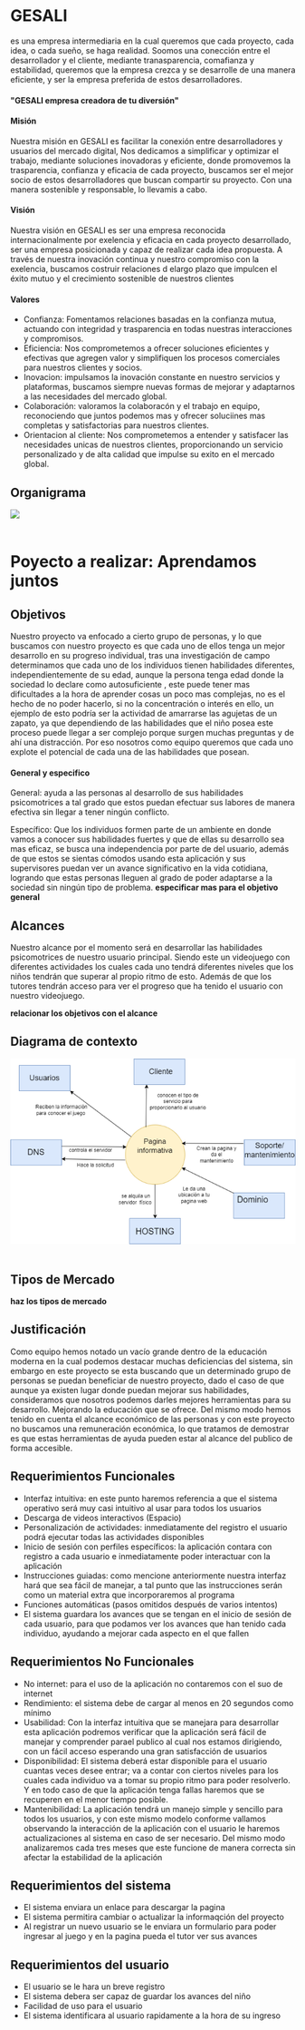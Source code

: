 # GESALI 
es una empresa intermediaria en la cual queremos que cada proyecto, cada idea, o cada sueño, se haga realidad. Soomos una conección entre el desarrollador y el cliente, mediante tranasparencia, comafianza y estabilidad, queremos que la empresa crezca y se desarrolle de una manera eficiente, y ser la empresa preferida de estos desarrolladores.

#### "GESALI empresa creadora de tu diversión"

#### Misión
Nuestra misión en GESALI es facilitar la conexión entre desarrolladores y usuarios del mercado digital, Nos  dedicamos a simplificar y optimizar el trabajo, mediante soluciones inovadoras y eficiente, donde promovemos la trasparencia, confianza y eficacia de cada proyecto, buscamos ser el mejor socio de estos desarrolladores que buscan compartir su proyecto. Con una manera sostenible y responsable, lo llevamis a cabo. 

#### Visión
Nuestra visión en GESALI es ser una empresa reconocida internacionalmente por exelencia y eficacia en cada proyecto desarrollado, ser una empresa posicionada y capaz de realizar cada idea propuesta. A través de nuestra inovación continua y nuestro compromiso con  la exelencia, buscamos costruir relaciones d elargo plazo que impulcen el éxito mutuo y el crecimiento sostenible de nuestros clientes 

#### Valores 
- Confianza: Fomentamos relaciones basadas en la confianza mutua, actuando con integridad y trasparencia en todas nuestras interacciones y compromisos.
- Eficiencia: Nos comprometemos a ofrecer soluciones eficientes y efectivas que agregen valor y simplifiquen los procesos comerciales para nuestros clientes y socios.
- Inovacion: impulsamos la inovación constante en nuestro servicios y plataformas, buscamos siempre nuevas formas de mejorar y adaptarnos a las necesidades del mercado global.
- Colaboración: valoramos la colaboracón y el trabajo en equipo, reconociendo que juntos podemos mas y ofrecer soluciines mas completas y satisfactorias para nuestros clientes.
- Orientacion al cliente: Nos comprometemos a entender y satisfacer las necesidades unicas de nuestros clientes, proporcionando un servicio personalizado y de alta calidad que impulse su exito en el mercado global.
## Organigrama 
![](https://github.com/Samantha-15/Aprendamos-juntos/blob/main/Gr%C3%A1fico%20Organigrama%20Empresarial%20Fotos%20Coloquiales%20Simple%20Profesional%20Azul%20Lila.png) <br></br>  
# Poyecto a realizar: Aprendamos juntos
## Objetivos
Nuestro proyecto va enfocado a cierto grupo de personas, y lo que buscamos con nuestro proyecto es que cada uno de ellos tenga un mejor desarrollo en su progreso individual,
tras una investigación de campo determinamos que cada uno de los individuos tienen habilidades diferentes, independientemente de su edad, aunque la persona tenga edad donde 
la sociedad lo declare como autosuficiente , este puede tener mas dificultades a la hora de aprender cosas un poco mas complejas, no es el hecho de no poder hacerlo, si no la 
concentración o interés en ello, un ejemplo de esto podría ser la actividad de amarrarse las agujetas de un zapato, ya que dependiendo de las habilidades que el niño posea este 
proceso puede llegar a ser complejo porque surgen muchas preguntas y de ahí una distracción. Por eso nosotros como equipo queremos que cada uno explote el potencial de cada una 
de las habilidades que posean.
#### General y especifico 
General: ayuda a las personas al desarrollo de sus habilidades psicomotrices a tal grado que estos puedan efectuar sus labores de manera efectiva sin llegar a tener ningún 
conflicto.<br> 

Específico: Que los individuos formen parte de un ambiente en donde vamos a conocer sus habilidades fuertes y que de ellas su desarrollo sea mas eficaz, se busca una 
independencia por parte de del usuario, además de que estos se sientas cómodos usando esta aplicación y sus supervisores puedan ver un avance significativo en la vida 
cotidiana, logrando que estas personas lleguen al grado de poder adaptarse a la sociedad sin ningún tipo de problema.
**especificar mas para el objetivo general**


## Alcances
Nuestro alcance por el momento será en desarrollar las habilidades psicomotrices de nuestro usuario principal. 
Siendo este un videojuego con diferentes actividades los cuales cada uno tendrá diferentes niveles que los niños tendrán que superar al propio ritmo de esto. 
Además de que los tutores tendrán acceso para ver el progreso que ha tenido el usuario con nuestro videojuego.

**relacionar los objetivos con el alcance** 
## Diagrama de contexto
![](https://github.com/Samantha-15/Aprendamos-juntos/blob/main/CONTEXTO.drawio.png) <br></br>  
## Tipos de Mercado 
**haz los tipos de mercado** 
 
## Justificación
Como equipo hemos notado un vacío grande dentro de la educación moderna en la cual podemos destacar muchas deficiencias del sistema, sin embargo en este proyecto se esta 
buscando que un determinado grupo de personas se puedan beneficiar de nuestro proyecto, dado el caso de que aunque ya existen lugar donde puedan mejorar sus habilidades, 
consideramos que nosotros podemos darles mejores herramientas para su desarrollo. 
Mejorando la educación que se ofrece. 
Del mismo modo hemos tenido en cuenta el alcance económico de las personas y con este proyecto no buscamos una remuneración económica, lo que tratamos de demostrar es que 
estas herramientas de ayuda pueden estar al alcance del publico de forma accesible.

## Requerimientos Funcionales
- Interfaz intuitiva: en este punto haremos referencia a que el sistema operativo será muy casi intuitivo al usar para todos los usuarios 
- Descarga de videos interactivos (Espacio)
- Personalización de actividades: inmediatamente del registro el usuario podrá ejecutar todas las actividades disponibles 	
- Inicio de sesión con perfiles específicos: la aplicación contara con registro a cada usuario e inmediatamente poder interactuar con la aplicación
- Instrucciones guiadas: como mencione anteriormente nuestra interfaz hará que sea fácil de manejar, a tal punto que las instrucciones serán como un
material extra que incorporaremos al programa 
- Funciones automáticas (pasos omitidos después de varios intentos)
- El sistema guardara los avances que se tengan en el inicio de sesión de cada usuario, para que podamos ver los avances que han tenido cada individuo, ayudando a mejorar cada aspecto en el que fallen 

## Requerimientos No Funcionales
-	No internet:  para el uso de la aplicación no contaremos con el suo de internet 
-	Rendimiento: el sistema debe de cargar al menos en 20 segundos como mínimo 
-	Usabilidad: Con la interfaz intuitiva que se manejara para desarrollar esta aplicación podremos verificar que la aplicación será fácil de manejar y comprender parael publico al cual nos estamos dirigiendo, con un fácil acceso esperando una gran satisfacción  de usuarios 
- Disponibilidad: El sistema deberá estar disponible para el usuario cuantas veces desee entrar; va a contar con ciertos niveles para los cuales cada individuo va a tomar su propio ritmo para poder resolverlo. Y en todo caso de que la aplicación tenga fallas haremos que se recuperen en el menor tiempo posible. 
- Mantenibilidad:  La aplicación tendrá un manejo simple y sencillo para todos los usuarios, y con este mismo modelo conforme vallamos observando la interacción de la aplicación con el usuario le haremos actualizaciones al sistema en caso de ser necesario. Del mismo modo analizaremos cada tres meses que este funcione de manera correcta sin afectar la estabilidad de la aplicación
## Requerimientos del sistema 
- El sistema enviara un enlace para descargar la pagina 
- El sistema permitira cambiar o actualizar la informaqción del proyecto
- Al registrar un nuevo usuario se le enviara un formulario para poder ingresar al juego y en la pagina pueda el tutor ver sus avances
## Requerimientos del usuario 
- El usuario se le hara un breve registro
- El sistema debera ser capaz de guardar los avances del niño
- Facilidad de uso para el usuario
- El sistema identificara al usuario rapidamente a la hora de su ingreso




